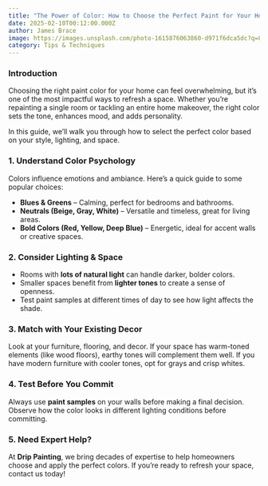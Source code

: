 ```yaml
---
title: "The Power of Color: How to Choose the Perfect Paint for Your Home"
date: 2025-02-10T00:12:00.000Z
author: James Brace
image: https://images.unsplash.com/photo-1615876063860-d971f6dca5dc?q=80&w=1932&auto=format&fit=crop&ixlib=rb-4.0.3&ixid=M3wxMjA3fDB8MHxwaG90by1wYWdlfHx8fGVufDB8fHx8fA%3D%3D
category: Tips & Techniques
---
```

### Introduction

Choosing the right paint color for your home can feel overwhelming, but it’s one of the most impactful ways to refresh a space. Whether you’re repainting a single room or tackling an entire home makeover, the right color sets the tone, enhances mood, and adds personality.

In this guide, we’ll walk you through how to select the perfect color based on your style, lighting, and space.

### 1. Understand Color Psychology

Colors influence emotions and ambiance. Here’s a quick guide to some popular choices:




* **Blues & Greens** – Calming, perfect for bedrooms and bathrooms. 
* **Neutrals (Beige, Gray, White)** – Versatile and timeless, great for living areas. 
* **Bold Colors (Red, Yellow, Deep Blue)** – Energetic, ideal for accent walls or creative spaces. 





### 2. Consider Lighting & Space




* Rooms with **lots of natural light** can handle darker, bolder colors. 
* Smaller spaces benefit from **lighter tones** to create a sense of openness. 
* Test paint samples at different times of day to see how light affects the shade. 





### 3. Match with Your Existing Decor

Look at your furniture, flooring, and decor. If your space has warm-toned elements (like wood floors), earthy tones will complement them well. If you have modern furniture with cooler tones, opt for grays and crisp whites.

### 4. Test Before You Commit

Always use **paint samples** on your walls before making a final decision. Observe how the color looks in different lighting conditions before committing.

### 5. Need Expert Help?

At **Drip Painting**, we bring decades of expertise to help homeowners choose and apply the perfect colors. If you’re ready to refresh your space, contact us today!
